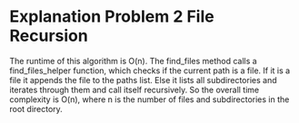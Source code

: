 # Explanation Problem 2 File Recursion

The runtime of this algorithm is O(n). The find_files method calls a find_files_helper function, which checks if the current
path is a file. If it is a file it appends the file to the paths list. 
Else it lists all subdirectories and iterates through them and call itself recursively.
So the overall time complexity is O(n), where n is the number of files and subdirectories in the root directory.

